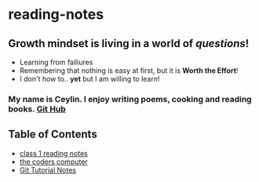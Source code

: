 # reading-notes


## Growth mindset is living in a world of *questions*!
- Learning from failiures 
- Remembering that nothing is easy at first, but it is **Worth the Effort**!
- I don't how to.. **yet** but I am willing to learn!


### My name is Ceylin. I enjoy writing poems, cooking and reading books. [Git Hub](https://github.com/CeylinBrooks)

## Table of Contents 
- [class 1 reading notes](class1.md)
- [the coders computer](the-coders-computer.md)
- [Git Tutorial Notes](gitintro.com)

